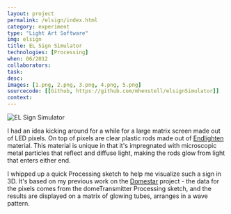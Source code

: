 ```yaml
---
layout: project
permalink: /elsign/index.html 
category: experiment 
type: "Light Art Software"
img: elsign
title: EL Sign Simulator
technologies: [Processing] 
when: 06/2012
collaborators: 
task: 
desc: 
images: [1.png, 2.png, 3.png, 4.png, 5.png]
sourcecode: [[Github, https://github.com/mhenstell/elsignSimulator]]
context: 
---
```


![EL Sign Simulator](/images/{{page.img}}/big/1.png)

I had an idea kicking around for a while for a large matrix screen made out of LED pixels. On top of pixels are clear plastic rods made out of [Endlighten](http://www.acrylite-shop.com/US/us/rod-636y4svddnd/acrylite-ff-endlighten-colorless-0n002-xl-b5jdxlddido~p.html) material. This material is unique in that it's impregnated with microscopic metal particles that reflect and diffuse light, making the rods glow from light that enters either end.

I whipped up a quick Processing sketch to help me visualize such a sign in 3D. It's based on my previous work on the [Domestar](/domestar) project - the data for the pixels comes from the domeTransmitter Processing sketch, and the results are displayed on a matrix of glowing tubes, arranges in a wave pattern.

